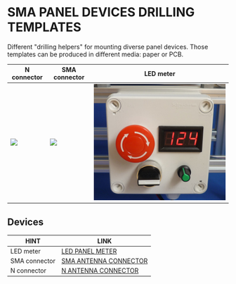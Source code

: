 # SMA PANEL DEVICES DRILLING TEMPLATES

Different "drilling helpers" for mounting diverse panel devices. Those templates can be produced in different media: paper or PCB. 

N connector         |SMA connector                      | LED meter                 
------------------------------|--------------------------------|-----------------------------
![](/assets/img/dil.jpg)      |![](/assets/img/small.jpg)      |![](/LED_PANEL_METER_26x45mm/assets/img/ledpanel.png) 

## Devices

| HINT                | LINK                                     
|---------------------|-----------------------------------------------------
| LED meter           | [LED PANEL METER](/LED_PANEL_METER_26x45mm)  
| SMA connector       | [SMA ANTENNA CONNECTOR](/SMA_FLANGE_4_HOLES)  
| N connector         | [N ANTENNA CONNECTOR](/N_FLANGE_4_HOLES)
